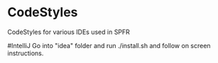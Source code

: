 # CodeStyles
CodeStyles for various IDEs used in SPFR


#IntelliJ 
Go into "idea" folder and run ./install.sh and follow on screen instructions.
